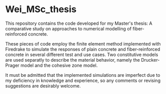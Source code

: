 # Wei_MSc_thesis
This repository contains the code developed for my Master's thesis: A comparative study on approaches to numerical modelling of fiber-reinforced concrete. 

These pieces of code employ the finite element method implemented with Firedrake to simulate the responses of plain concrete and fiber-reinforced concrete in several different test and use cases. Two constitutive models are used separatly to describe the material behavior, namely the Drucker-Prager model and the cohesive zone model. 

It must be admitted that  the implemented simulations are imperfect due to my deficiency in knowledge and experience, so any comments or revising suggestions are desirably welcome.
